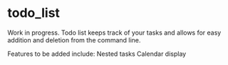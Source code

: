 # todo_list

Work in progress. Todo list keeps track of your tasks and allows for easy addition and deletion from the command line. 


Features to be added include:
Nested tasks
Calendar display
